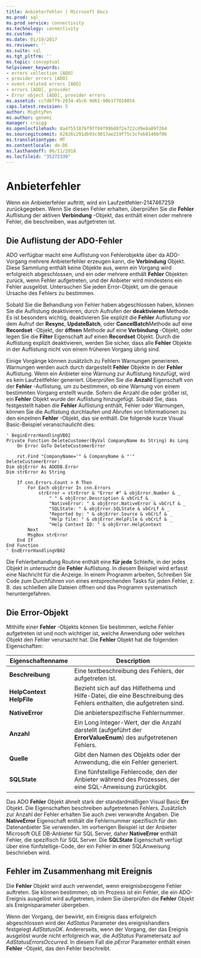 ```yaml
---
title: Anbieterfehler | Microsoft Docs
ms.prod: sql
ms.prod_service: connectivity
ms.technology: connectivity
ms.custom: ''
ms.date: 01/19/2017
ms.reviewer: ''
ms.suite: sql
ms.tgt_pltfrm: ''
ms.topic: conceptual
helpviewer_keywords:
- errors collection [ADO]
- provider errors [ADO]
- event-related errors [ADO]
- errors [ADO], provider
- Error object [ADO], provider errors
ms.assetid: cc7d6ff9-2034-45c6-9d61-90b177010054
caps.latest.revision: 5
author: MightyPen
ms.author: genemi
manager: craigg
ms.openlocfilehash: 8a4f551876f97f04f99bd8f2e722cd9e8a89f264
ms.sourcegitcommit: 62826c291db93c9017ae219f75c3cfeb8140bf06
ms.translationtype: MT
ms.contentlocale: de-DE
ms.lasthandoff: 06/11/2018
ms.locfileid: "35272339"
---
```

# <a name="provider-errors"></a>Anbieterfehler
Wenn ein Anbieterfehler auftritt, wird ein Laufzeitfehler-2147467259 zurückgegeben. Wenn Sie diesen Fehler erhalten, überprüfen Sie die **Fehler** Auflistung der aktiven **Verbindung** -Objekt, das enthält einen oder mehrere Fehler, die beschreiben, was aufgetreten ist.  
  
## <a name="the-ado-errors-collection"></a>Die Auflistung der ADO-Fehler  
 ADO verfügbar macht eine Auflistung von Fehlerobjekte über da ADO-Vorgang mehrere Anbieterfehler erzeugen kann, die **Verbindung** Objekt. Diese Sammlung enthält keine Objekte aus, wenn ein Vorgang wird erfolgreich abgeschlossen, und ein oder mehrere enthält **Fehler** Objekten zurück, wenn Fehler aufgetreten, und der Anbieter wird mindestens ein Fehler ausgelöst. Untersuchen Sie jeden Error-Objekt, um die genaue Ursache des Fehlers zu bestimmen.  
  
 Sobald Sie die Behandlung von Fehler haben abgeschlossen haben, können Sie die Auflistung deaktivieren, durch Aufrufen der **deaktivieren** Methode. Es ist besonders wichtig, deaktivieren Sie explizit die **Fehler** Auflistung vor dem Aufruf der **Resync**, **UpdateBatch**, oder **CancelBatch**Methode auf eine **Recordset** -Objekt, der **öffnen** Methode auf eine **Verbindung** -Objekt, oder legen Sie die **Filter** Eigenschaft auf einen **Recordset** Objekt. Durch die Auflistung explizit deaktivieren, werden Sie sicher, dass alle **Fehler** Objekte in der Auflistung nicht von einem früheren Vorgang übrig sind.  
  
 Einige Vorgänge können zusätzlich zu Fehlern Warnungen generieren. Warnungen werden auch durch dargestellt **Fehler** Objekte in der **Fehler** Auflistung. Wenn ein Anbieter eine Warnung zur Auflistung hinzufügt, wird es kein Laufzeitfehler generiert. Überprüfen Sie die **Anzahl** Eigenschaft von der **Fehler** -Auflistung, um zu bestimmen, ob eine Warnung von einem bestimmten Vorgang erstellt wurde. Sofern die Anzahl die oder größer ist, ein **Fehler** Objekt wurde der Auflistung hinzugefügt. Sobald Sie, dass festgestellt haben die **Fehler** Auflistung enthält, Fehler oder Warnungen, können Sie die Auflistung durchlaufen und Abrufen von Informationen zu den einzelnen **Fehler** -Objekt, das sie enthält. Die folgende kurze Visual Basic-Beispiel veranschaulicht dies:  
  
```  
' BeginErrorHandlingVB02  
Private Function DeleteCustomer(ByVal CompanyName As String) As Long  
    On Error GoTo DeleteCustomerError  
  
    rst.Find "CompanyName='" & CompanyName & "'"  
DeleteCustomerError:  
Dim objError As ADODB.Error  
Dim strError As String  
  
    If cnn.Errors.Count > 0 Then  
        For Each objError In cnn.Errors  
            strError = strError & "Error #" & objError.Number & _  
                " " & objError.Description & vbCrLf & _  
                "NativeError: " & objError.NativeError & vbCrLf & _  
                "SQLState: " & objError.SQLState & vbCrLf & _  
                "Reported by: " & objError.Source & vbCrLf & _  
                "Help file: " & objError.HelpFile & vbCrLf & _  
                "Help Context ID: " & objError.HelpContext  
        Next  
        MsgBox strError  
    End If  
End Function  
' EndErrorHandlingVB02  
```  
  
 Die Fehlerbehandlung Routine enthält eine **für jede** Schleife, in der jedes Objekt in untersucht die **Fehler** Auflistung. In diesem Beispiel wird erfasst eine Nachricht für die Anzeige. In einem Programm arbeiten, Schreiben Sie Code zum Durchführen von eines entsprechenden Tasks für jeden Fehler, z. B. das schließen alle Dateien öffnen und das Programm systematisch heruntergefahren.  
  
## <a name="the-error-object"></a>Die Error-Objekt  
 Mithilfe einer **Fehler** -Objekts können Sie bestimmen, welche Fehler aufgetreten ist und noch wichtiger ist, welche Anwendung oder welches Objekt den Fehler verursacht hat. Die **Fehler** Objekt hat die folgenden Eigenschaften:  
  
|Eigenschaftenname|Description|  
|-------------------|-----------------|  
|**Beschreibung**|Eine textbeschreibung des Fehlers, der aufgetreten ist.|  
|**HelpContext HelpFile**|Bezieht sich auf das Hilfethema und Hilfe-Datei, die eine Beschreibung des Fehlers enthalten, die aufgetreten sind.|  
|**NativeError**|Die anbieterspezifische Fehlernummer.|  
|**Anzahl**|Ein Long Integer-Wert, der die Anzahl darstellt (aufgeführt der **ErrorValueEnum**) des aufgetretenen Fehlers.|  
|**Quelle**|Gibt den Namen des Objekts oder der Anwendung, die ein Fehler generiert.|  
|**SQLState**|Eine fünfstellige Fehlercode, den der Anbieter während des Prozesses, der eine SQL-Anweisung zurückgibt.|  
  
 Das ADO **Fehler** Objekt ähnelt stark der standardmäßigen Visual Basic **Err** Objekt. Die Eigenschaften beschreiben aufgetretenen Fehlers. Zusätzlich zur Anzahl der Fehler erhalten Sie auch zwei verwandte Angaben. Die **NativeError** Eigenschaft enthält die Fehlernummer spezifisch für den Datenanbieter Sie verwenden. Im vorherigen Beispiel ist der Anbieter Microsoft OLE DB-Anbieter für SQL Server, daher **NativeError** enthält Fehler, die spezifisch für SQL Server. Die **SQLState** Eigenschaft verfügt über eine fünfstellige-Code, der ein Fehler in einer SQL­Anweisung beschrieben wird.  
  
## <a name="event-related-errors"></a>Fehler im Zusammenhang mit Ereignis  
 Die **Fehler** Objekt wird auch verwendet, wenn ereignisbezogene Fehler auftreten. Sie können bestimmen, ob im Prozess ist ein Fehler, die ein ADO-Ereignis ausgelöst wird aufgetreten, indem Sie überprüfen die **Fehler** Objekt als Ereignisparameter übergeben.  
  
 Wenn der Vorgang, der bewirkt, ein Ereignis dass erfolgreich abgeschlossen wird der *AdStatus* Parameter des ereignishandlers festgelegt *AdStatusOK*. Andererseits, wenn der Vorgang, der das Ereignis ausgelöst wurde nicht erfolgreich war, die *AdStatus* Parametersatz auf *AdStatusErrorsOccurred*. In diesem Fall die *pError* Parameter enthält einen **Fehler** -Objekt, das den Fehler beschreibt.
